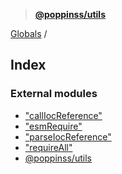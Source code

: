 > **[@poppinss/utils](README.md)**

[Globals](README.md) /

## Index

### External modules

* ["callIocReference"](modules/_calliocreference_.md)
* ["esmRequire"](modules/_esmrequire_.md)
* ["parseIocReference"](modules/_parseiocreference_.md)
* ["requireAll"](modules/_requireall_.md)
* [@poppinss/utils](modules/_poppinss_utils.md)